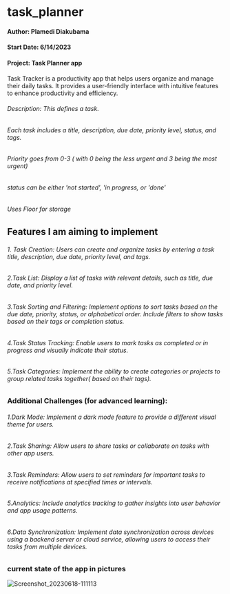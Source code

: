 # task_planner

#### Author: Plamedi Diakubama
#### Start Date: 6/14/2023
#### Project: Task Planner app
Task Tracker is a productivity app that helps users organize and manage their daily tasks.
It provides a user-friendly interface with intuitive features to enhance productivity and efficiency.
###### Description: This defines a task.
###### Each task includes a title, description, due date, priority level, status, and tags.
###### Priority goes from 0-3 ( with 0 being the less urgent and 3 being the most urgent)
###### status can be either 'not started', 'in progress, or 'done' 
###### Uses Floor for storage

## Features I am aiming to implement 

###### 1. Task Creation: Users can create and organize tasks by entering a task title, description, due date, priority level, and tags.
###### 2.Task List: Display a list of tasks with relevant details, such as title, due date, and priority level.
###### 3.Task Sorting and Filtering: Implement options to sort tasks based on the due date, priority, status, or alphabetical order. Include filters to show tasks based on their tags or completion status.
###### 4.Task Status Tracking: Enable users to mark tasks as completed or in progress and visually indicate their status.
###### 5.Task Categories: Implement the ability to create categories or projects to group related tasks together( based on their tags).



### Additional Challenges (for advanced learning):

###### 1.Dark Mode: Implement a dark mode feature to provide a different visual theme for users.
###### 2.Task Sharing: Allow users to share tasks or collaborate on tasks with other app users.
###### 3.Task Reminders: Allow users to set reminders for important tasks to receive notifications at specified times or intervals.
###### 5.Analytics: Include analytics tracking to gather insights into user behavior and app usage patterns.
###### 6.Data Synchronization: Implement data synchronization across devices using a backend server or cloud service, allowing users to access their tasks from multiple devices.

### current state of the app in pictures 

![Screenshot_20230618-111113](https://github.com/PlamediD/task_planner/assets/87151146/47ecb284-3f92-4976-abc9-77ed4d7c33a3)
